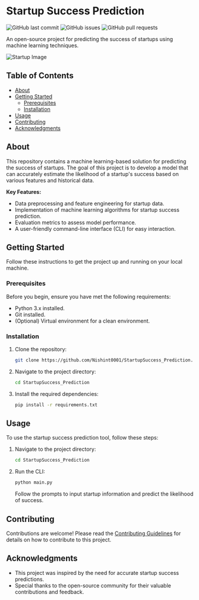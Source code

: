 # Startup Success Prediction

![GitHub last commit](https://img.shields.io/github/last-commit/Nishint0001/StartupSuccess_Prediction)
![GitHub issues](https://img.shields.io/github/issues-raw/Nishint0001/StartupSuccess_Prediction)
![GitHub pull requests](https://img.shields.io/github/issues-pr-raw/Nishint0001/StartupSuccess_Prediction)

An open-source project for predicting the success of startups using machine learning techniques.

![Startup Image](https://qph.fs.quoracdn.net/main-qimg-2f5a3c2b414be2553b8c85e340fdc604)

## Table of Contents

- [About](#about)
- [Getting Started](#getting-started)
  - [Prerequisites](#prerequisites)
  - [Installation](#installation)
- [Usage](#usage)
- [Contributing](#contributing)
- [Acknowledgments](#acknowledgments)

## About

This repository contains a machine learning-based solution for predicting the success of startups. The goal of this project is to develop a model that can accurately estimate the likelihood of a startup's success based on various features and historical data.

**Key Features:**

- Data preprocessing and feature engineering for startup data.
- Implementation of machine learning algorithms for startup success prediction.
- Evaluation metrics to assess model performance.
- A user-friendly command-line interface (CLI) for easy interaction.

## Getting Started

Follow these instructions to get the project up and running on your local machine.

### Prerequisites

Before you begin, ensure you have met the following requirements:

- Python 3.x installed.
- Git installed.
- (Optional) Virtual environment for a clean environment.

### Installation

1. Clone the repository:

   ```bash
   git clone https://github.com/Nishint0001/StartupSuccess_Prediction.git
   ```

2. Navigate to the project directory:

   ```bash
   cd StartupSuccess_Prediction
   ```

3. Install the required dependencies:

   ```bash
   pip install -r requirements.txt
   ```

## Usage

To use the startup success prediction tool, follow these steps:

1. Navigate to the project directory:

   ```bash
   cd StartupSuccess_Prediction
   ```

2. Run the CLI:

   ```bash
   python main.py
   ```

   Follow the prompts to input startup information and predict the likelihood of success.

## Contributing

Contributions are welcome! Please read the [Contributing Guidelines](CONTRIBUTING.md) for details on how to contribute to this project.

## Acknowledgments

- This project was inspired by the need for accurate startup success predictions.
- Special thanks to the open-source community for their valuable contributions and feedback.

```

